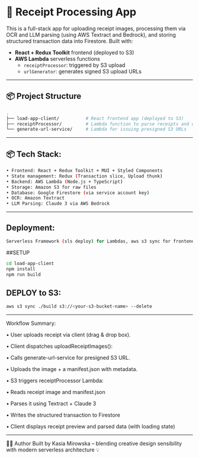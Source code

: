 # 🧾 Receipt Processing App

This is a full-stack app for uploading receipt images, processing them via OCR and LLM parsing (using AWS Textract and Bedrock), and storing structured transaction data into Firestore. Built with:

- **React + Redux Toolkit** frontend (deployed to S3)
- **AWS Lambda** serverless functions
  - `receiptProcessor`: triggered by S3 upload
  - `urlGenerator`: generates signed S3 upload URLs

---

## 📦 Project Structure

```bash
.
├── load-app-client/          # React frontend app (deployed to S3)
├── receiptProcessor/         # Lambda function to parse receipts and write to Firestore
└── generate-url-service/     # Lambda for issuing presigned S3 URLs
```
---

## 📦 Tech Stack:
```bash
• Frontend: React + Redux Toolkit + MUI + Styled Components
• State management: Redux (Transaction slice, Upload thunk)
• Backend: AWS Lambda (Node.js + TypeScript)
• Storage: Amazon S3 for raw files
• Database: Google Firestore (via service account key)
• OCR: Amazon Textract
• LLM Parsing: Claude 3 via AWS Bedrock
```
---

## Deployment: 
```bash 
Serverless Framework (sls deploy) for Lambdas, aws s3 sync for frontend
```

##SETUP
```bash
cd load-app-client
npm install
npm run build
```

## DEPLOY to S3: 
```bash
aws s3 sync ./build s3://<your-s3-bucket-name> --delete
```
---
 Workflow Summary: 

• User uploads receipt via client (drag & drop box).

• Client dispatches uploadReceiptImages():

• Calls generate-url-service for presigned S3 URL.

• Uploads the image + a manifest.json with metadata.

• S3 triggers receiptProcessor Lambda:

• Reads receipt image and manifest.json

• Parses it using Textract + Claude 3

• Writes the structured transaction to Firestore

• Client displays receipt preview and parsed data (with loading state)

---
👩‍💻 Author
Built by Kasia Mirowska – blending creative design sensibility with modern serverless architecture 💡
